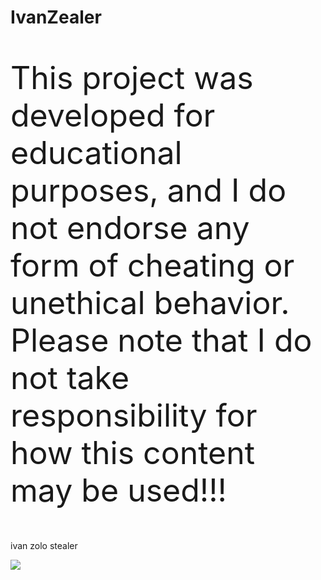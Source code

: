 # IvanZealer
<p style="font-size:50px;">This project was developed for educational purposes, and I do not endorse any form of cheating or unethical behavior.
Please note that I do not take responsibility for how this content may be used!!!</p>
<p>ivan zolo stealer</p>
<P><img src="https://img.itch.zone/aW1nLzc5NDA2ODYucG5n/original/osqvga.png"></P>

